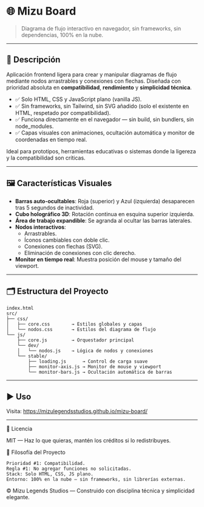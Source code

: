# 🌐 Mizu Board

> Diagrama de flujo interactivo en navegador, sin frameworks, sin dependencias, 100% en la nube.

---

## 🧩 Descripción

Aplicación frontend ligera para crear y manipular diagramas de flujo mediante nodos arrastrables y conexiones con flechas. Diseñada con prioridad absoluta en **compatibilidad**, **rendimiento** y **simplicidad técnica**.

- ✅ Solo HTML, CSS y JavaScript plano (vanilla JS).
- ✅ Sin frameworks, sin Tailwind, sin SVG añadido (solo el existente en HTML, respetado por compatibilidad).
- ✅ Funciona directamente en el navegador — sin build, sin bundlers, sin node_modules.
- ✅ Capas visuales con animaciones, ocultación automática y monitor de coordenadas en tiempo real.

Ideal para prototipos, herramientas educativas o sistemas donde la ligereza y la compatibilidad son críticas.

---

## 🖼️ Características Visuales

- **Barras auto-ocultables**: Roja (superior) y Azul (izquierda) desaparecen tras 5 segundos de inactividad.
- **Cubo holográfico 3D**: Rotación continua en esquina superior izquierda.
- **Área de trabajo expandible**: Se agranda al ocultar las barras laterales.
- **Nodos interactivos**:
  - Arrastrables.
  - Íconos cambiables con doble clic.
  - Conexiones con flechas (SVG).
  - Eliminación de conexiones con clic derecho.
- **Monitor en tiempo real**: Muestra posición del mouse y tamaño del viewport.

---

## 🗂️ Estructura del Proyecto
```text
index.html
src/
├── css/
│   ├── core.css        → Estilos globales y capas
│   └── nodos.css       → Estilos del diagrama de flujo
└── js/
    ├── core.js         → Orquestador principal
    └── dev/
    │   └── nodos.js    → Lógica de nodos y conexiones
    └── stable/
        ├── loading.js      → Control de carga suave
        ├── monitor-axis.js → Monitor de mouse y viewport
        └── monitor-bars.js → Ocultación automática de barras
```

---

## ▶️ Uso

Visita: https://mizulegendsstudios.github.io/mizu-board/

---

📜 Licencia 

MIT — Haz lo que quieras, mantén los créditos si lo redistribuyes. 
 
🧭 Filosofía del Proyecto 

    Prioridad #1: Compatibilidad.
    Regla #1: No agregar funciones no solicitadas.
    Stack: Solo HTML, CSS, JS plano.
    Entorno: 100% en la nube — sin frameworks, sin librerías externas.
     

 

© Mizu Legends Studios — Construido con disciplina técnica y simplicidad elegante. 
